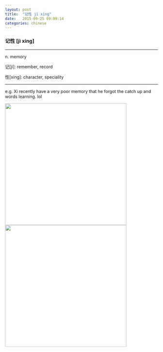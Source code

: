 ```yaml
---
layout: post
title:  "记性 jì xing"
date:   2015-09-25 09:09:14
categories: chinese
---
```

### 记性 [jì xing]
-----------

n. memory

记[jì]: remember, record

性[xing]: character, speciality

-----------

e.g. Xi recently have a very poor memory that he forgot the catch up and words learning. lol

<img width='400' src="/wombats-learning/images/memory1.jpg"/>
<img width='400' src="/wombats-learning/images/memory2.jpg"/>
